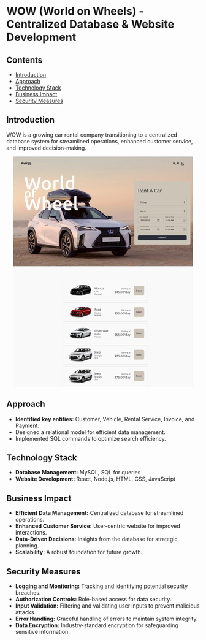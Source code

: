 # WOW (World on Wheels) - Centralized Database & Website Development

## Contents

- <a href="#introduction">Introduction</a>
- <a href="#approach">Approach</a>
- <a href="#technology-stack">Technology Stack</a>
- <a href="#business-impact">Business Impact</a>
- <a href="#security-measures">Security Measures</a>


## Introduction

WOW is a growing car rental company transitioning to a centralized database system for streamlined operations, enhanced customer service, and improved decision-making.

<p align="center">
<img src="image/landing.jpg"/>
</p>


## Approach

- **Identified key entities:** Customer, Vehicle, Rental Service, Invoice, and Payment.
- Designed a relational model for efficient data management.
- Implemented SQL commands to optimize search efficiency.

## Technology Stack

- **Database Management:** MySQL, SQL for queries
- **Website Development:** React, Node.js, HTML, CSS, JavaScript

## Business Impact

- **Efficient Data Management:** Centralized database for streamlined operations.
- **Enhanced Customer Service:** User-centric website for improved interactions.
- **Data-Driven Decisions:** Insights from the database for strategic planning.
- **Scalability:** A robust foundation for future growth.

## Security Measures

- **Logging and Monitoring:** Tracking and identifying potential security breaches.
- **Authorization Controls:** Role-based access for data security.
- **Input Validation:** Filtering and validating user inputs to prevent malicious attacks.
- **Error Handling:** Graceful handling of errors to maintain system integrity.
- **Data Encryption:** Industry-standard encryption for safeguarding sensitive information.
